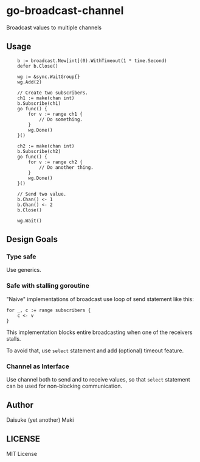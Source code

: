# go-broadcast-channel

Broadcast values to multiple channels

## Usage

```golang
	b := broadcast.New[int](0).WithTimeout(1 * time.Second)
	defer b.Close()

	wg := &sync.WaitGroup{}
	wg.Add(2)

	// Create two subscribers.
	ch1 := make(chan int)
	b.Subscribe(ch1)
	go func() {
		for v := range ch1 {
			// Do something.
		}
		wg.Done()
	}()

	ch2 := make(chan int)
	b.Subscribe(ch2)
	go func() {
		for v := range ch2 {
			// Do another thing.
		}
		wg.Done()
	}()

	// Send two value.
	b.Chan() <- 1
	b.Chan() <- 2
	b.Close()

	wg.Wait()
```

## Design Goals

### Type safe

Use generics.

### Safe with stalling goroutine

"Naive" implementations of broadcast use loop of send statement like this:

```golang
for _, c := range subscribers {
	c <- v
}
```

This implementation blocks entire broadcasting when one of the receivers stalls.

To avoid that, use `select` statement and add (optional) timeout feature.

### Channel as Interface

Use channel both to send and to receive values, so that `select` 
statement can be used for non-blocking communication.


## Author

Daisuke (yet another) Maki

## LICENSE

MIT License
